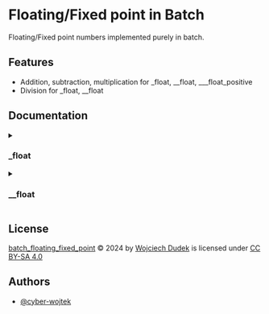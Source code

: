 
# Floating/Fixed point in Batch  

Floating/Fixed point numbers implemented purely in batch.


## Features

- Addition, subtraction, multiplication for _float, __float, ___float_positive
- Division for _float, __float



## Documentation
<details>
<summary><h3>_float</h3></summary>
<details>
<summary><h4>float</h4></summary>
The `float` function initializes a floating-point variable with a specified name and value, combining both an integer and fractional part.

Syntax:
```cmd
call :float name <whole_part> <[numerator]> <[denominator]>
```
Parameters:

- `name`        (string):  The name of the floating-point variable.
- `whole_part`  (integer): The whole number part of the value.
- `numerator`   (integer, optional): The numerator of the fractional part.
- `denominator` (integer, optional): The denominator of the fractional part.

Result: <br>
`name` floating-point variable will contain the value.

Description: <br>
This function creates a floating-point variable by combining the whole part and fractional part, calculated as:
$` \text{data}=\text{whole\_part}*32768+\frac{\text{numerator}*32768}{\text{denominator}} `$

</details>
<details>
<summary><h4>float_add</h4></summary>
The `float_add` function adds one floating-point variable to another.

Syntax:
```cmd
call :float_add first second [to]
```

Parameters:
- `first`       (string):  The name of the first floating-point variable to add (addend). If no result variable is provided, this will be updated with the result.
- `second`      (string):  The name of the second floating-point variable to add (addend).
- `to`          (string, optional):  The name of the resulting floating-point variable that will hold the sum. If not provided, `first` will be updated with the result.

Result: <br>
`to` will contain the result if provided, `first` otherwise.

Description: <br>
This function adds the value of the second floating-point variable to the first and stores the result in the variable specified by to. If no result variable (to) is provided, first will be updated with the result.
</details>
<details>
<summary><h4>float_subtract</h4></summary>
The float_subtract function subtracts one floating-point variable from another.

Syntax:

```cmd
call :float_subtract first second [to]
```

Parameters:
- `first` (string): The name of the first floating-point variable (minuend). If no result variable is provided, this will be updated with the result.
- `second` (string): The name of the second floating-point variable (subtrahend).
- `to` (optional, string): The name of the resulting floating-point variable that will hold the difference. If not provided, `first` will be updated with the result.

Result: <br>
`to` will contain the result if provided, `first` otherwise.

Description: <br>
This function subtracts the value of the second floating-point variable from the first and stores the result in the variable specified by to. If no result variable (to) is provided, first will be updated with the result.
</details>
<details>
<summary><h4>float_multiply</h4></summary>
The float_multiply function multiplies one floating-point variable by another.

Syntax:
```cmd
call :float_multiply first second [to]
```
Parameters:
- `first` (string): The name of the first floating-point variable (multiplicand). If no result variable is provided, this will be updated with the result.
- `second` (string): The name of the second floating-point variable (multiplier).
- `to` (optional, string): The name of the resulting floating-point variable that will hold the product. If not provided, `first` will be updated with the result.

Result: <br>
`to` will contain the result if provided, `first` otherwise.

Description: This function multiplies the values of the first and second floating-point variables and stores the result in the variable specified by to. If no result variable (to) is provided, first will be updated with the result.
</details>
<details>
<summary><h4>float_divide</h4></summary>
The float_divide function divides one floating-point variable by another.

Syntax:
```cmd
call :float_divide first second [to]
```

Parameters:
- `first` (string): The name of the first floating-point variable (dividend). If no result variable is provided, this will be updated with the result.
- `second` (string): The name of the second floating-point variable (divisor).
- `to` (optional, string): The name of the resulting floating-point variable that will hold the quotient. If not provided, `first` will be updated with the result.

Result: <br>
`to` will contain the result if provided, `first` otherwise.

Description: <br>
This function divides the value of the first floating-point variable by the value of the second floating-point variable and stores the result in the variable specified by to. If no result variable (to) is provided, first will be updated with the result.
</details>
<details>
<summary><h4>float_display</h4></summary>
The float_display function displays floating-point variable.

Syntax:
```cmd
call :float_display name
```

Parameters:
- `name` (string): The name of the floating-point variable to display.

Result: <br>
None.

Description: <br>
This function displays the value of the floating-point variable.
</details>
<details>
<summary><h4>float_display_nnl</h4></summary>
The float_display_nnl function displays floating-point variable without appending newline.

Syntax:
```cmd
call :float_display_nnl name
```

Parameters:
- `name` (string): The name of the floating-point variable to display.

Description: <br>
This function displays the value of the floating-point variable without appending newline.
</details>
<details>
<summary><h4>float_extract</h4></summary>
The float_extract function extracts floating-point variable to the provided variables.

Syntax:
```cmd
call :float_extract name dest_whole dest_frac
```

Parameters:
- `name` (string): The name of the floating-point variable to display extract.
- `dest_whole` (string): The name of variable to extract the whole part to.
- `dest_frac` (string): The name of variable to extract the fractional part to.

Result: <br>
`dest_frac` and `dest_whole` will contain the result.

Description: <br>
This function extracts the value of the floating-point variable to the provided ones.
</details>
<details>
<summary><h4>float_extract_whole</h4></summary>
The float_extract_whole function extracts whole part of floating-point variable to provided variable.

Syntax:
```cmd
call :float_extract_whole name dest
```

Parameters:
- `name` (string): The name of the floating-point variable to display extract.
- `dest` (string): The name of variable to extract the whole part to.

Result: <br>
`dest` will contain the result.

Description: <br>
This function extracts the value of the whole part of the floating-point variable to provided one.
</details>
<details>
<summary><h4>float_extract_fraction</h4></summary>
The float_extract_fraction function extracts fractional part of floating-point variable to provided variable.

Syntax:
```cmd
call :float_extract_fraction name dest
```

Parameters:
- `name` (string): The name of the floating-point variable to display extract.
- `dest` (string): The name of variable to extract the fractional part to.

Description: <br>
This function extracts the value of the fractional part of the floating-point variable to provided one.
</details>
<details>
<summary><h4>float_compare</h4></summary>
The float_compare function compares one floating-point variable to another.

Syntax:
```cmd
call :float_compare first second
```

Parameters:
- `first` (string): The name of the first floating-point variable
- `second` (string): The name of the second floating-point variable.

Result: <br>
`errorlevel` will contain the result of the comparison: 1 if greater, 0 if equal, -1 if less.

Description: <br>
This function compares the value of the first floating-point variable to the value of the second floating-point variable and stores the result in `errorlevel`: 1 if greater, 0 if equal, -1 if less.
</details>
<details>
<summary><h4>float_compare_greater</h4></summary>
The float_compare function compares one floating-point variable to another.

Syntax:
```cmd
call :float_compare_greater first second
```

Parameters:
- `first` (string): The name of the first floating-point variable
- `second` (string): The name of the second floating-point variable.

Result: <br>
`errorlevel` will contain the result of the comparison: 1 if greater, 0 otherwise.

Description: <br>
This function compares the value of the first floating-point variable to the value of the second floating-point variable and stores the result in `errorlevel`: 1 if greater, 0 otherwise.
</details>
<details>
<summary><h4>float_compare_less</h4></summary>
The float_compare function compares one floating-point variable to another.

Syntax:
```cmd
call :float_compare_less first second
```

Parameters:
- `first` (string): The name of the first floating-point variable
- `second` (string): The name of the second floating-point variable.

Result: <br>
`errorlevel` will contain the result of the comparison: 1 if less, 0 otherwise.

Description: <br>
This function compares the value of the first floating-point variable to the value of the second floating-point variable and stores the result in `errorlevel`: 1 if less, 0 otherwise.
</details>
<details>
<summary><h4>float_compare_equal</h4></summary>
The float_compare function compares one floating-point variable to another.

Syntax:
```cmd
call :float_compare_equal first second
```

Parameters:
- `first` (string): The name of the first floating-point variable
- `second` (string): The name of the second floating-point variable.

Result: <br>
`errorlevel` will contain the result of the comparison: 1 if equal, 0 otherwise.

Description: <br>
This function compares the value of the first floating-point variable to the value of the second floating-point variable and stores the result in `errorlevel`: 1 if equal, 0 otherwise.
</details>
<details>
<summary><h4>float_compare_greater_or_equal</h4></summary>
The float_compare function compares one floating-point variable to another.

Syntax:
```cmd
call :float_compare_greater_or_equal first second
```

Parameters:
- `first` (string): The name of the first floating-point variable
- `second` (string): The name of the second floating-point variable.

Result: <br>
`errorlevel` will contain the result of the comparison: 1 if greater or equal, 0 otherwise.

Description: <br>
This function compares the value of the first floating-point variable to the value of the second floating-point variable and stores the result in errorlevel: 1 if greater or equal, 0 otherwise.
</details>
<details>
<summary><h4>float_compare_less_or_equal</h4></summary>
The float_compare function compares one floating-point variable to another.

Syntax:
```cmd
call :float_compare_less_or_equal first second
```

Parameters:
- `first` (string): The name of the first floating-point variable
- `second` (string): The name of the second floating-point variable.

Result: <br>
`errorlevel` will contain the result of the comparison: 1 if less or equal, 0 otherwise.

Description: <br>
This function compares the value of the first floating-point variable to the value of the second floating-point variable and stores the result in errorlevel: 1 if greater or equal, 0 otherwise.
</details>
<details>
<summary><h4>float_compare_not_equal</h4></summary>
The float_compare function compares one floating-point variable to another.

Syntax:
```cmd
call :float_compare_not_equal first second
```

Parameters:
- `first` (string): The name of the first floating-point variable
- `second` (string): The name of the second floating-point variable.

Result: <br>
`errorlevel` will contain the result of the comparison: 1 if not equal, 0 otherwise.

Description: <br>
This function compares the value of the first floating-point variable to the value of the second floating-point variable and stores the result in errorlevel: 1 if not equal, 0 otherwise.
</details>
</details>
<details>
<summary><h3>__float</h3></summary>
<details>
<summary><h4>float</h4></summary>
The `float` function initializes a floating-point variable with a specified name and value, combining both an integer and fractional part.

Syntax:
```cmd
call :float name <whole_part> <[numerator]> <[denominator]>
```
Parameters:

- `name`        (string):  The name of the floating-point variable.
- `whole_part`  (integer): The whole number part of the value.
- `numerator`   (integer, optional): The numerator of the fractional part.
- `denominator` (integer, optional): The denominator of the fractional part.

Result: <br>
`name` floating-point variable will contain the value.

Description: <br>
This function creates a floating-point variable by numerator and denominator, calculated as:
$` \text{data\_numerator}=\text{whole\_part}*\text{denominator}+\text{numerator} `$ <br>
$` \text{data\_denominator}=\text{denominator} `$
</details>
<details>
<summary><h4>float_shorten</h4></summary>
The `float_shorten` function shortens one floating-point variable.

Syntax:
```cmd
call :float_shorten first [to]
```

Parameters:
- `first`       (string):  The name of the floating-point variable to shorten (addend). If no result variable is provided, this will be updated with the result.
- `to`          (string, optional):  The name of the resulting floating-point variable that will hold the result. If not provided, `first` will be updated with the result.

Result: <br>
`to` will contain the result if provided, `first` otherwise.

Description: <br>
This function shortens the value of the floating-point variable and stores the result in the variable specified by to. If no result variable (to) is provided, first will be updated with the result.
</details>
<details>
<summary><h4>float_add</h4></summary>
The `float_add` function adds one floating-point variable to another.

Syntax:
```cmd
call :float_add first second [to]
```

Parameters:
- `first`       (string):  The name of the first floating-point variable to add (addend). If no result variable is provided, this will be updated with the result.
- `second`      (string):  The name of the second floating-point variable to add (addend).
- `to`          (string, optional):  The name of the resulting floating-point variable that will hold the sum. If not provided, `first` will be updated with the result.

Result: <br>
`to` will contain the result if provided, `first` otherwise.

Description: <br>
This function adds the value of the second floating-point variable to the first and stores the result in the variable specified by to. If no result variable (to) is provided, first will be updated with the result.
</details>
<details>
<summary><h4>float_subtract</h4></summary>
The float_subtract function subtracts one floating-point variable from another.

Syntax:

```cmd
call :float_subtract first second [to]
```

Parameters:
- `first` (string): The name of the first floating-point variable (minuend). If no result variable is provided, this will be updated with the result.
- `second` (string): The name of the second floating-point variable (subtrahend).
- `to` (optional, string): The name of the resulting floating-point variable that will hold the difference. If not provided, `first` will be updated with the result.

Result: <br>
`to` will contain the result if provided, `first` otherwise.

Description: <br>
This function subtracts the value of the second floating-point variable from the first and stores the result in the variable specified by to. If no result variable (to) is provided, first will be updated with the result.
</details>
<details>
<summary><h4>float_multiply</h4></summary>
The float_multiply function multiplies one floating-point variable by another.

Syntax:
```cmd
call :float_multiply first second [to]
```
Parameters:
- `first` (string): The name of the first floating-point variable (multiplicand). If no result variable is provided, this will be updated with the result.
- `second` (string): The name of the second floating-point variable (multiplier).
- `to` (optional, string): The name of the resulting floating-point variable that will hold the product. If not provided, `first` will be updated with the result.

Result: <br>
`to` will contain the result if provided, `first` otherwise.

Description: This function multiplies the values of the first and second floating-point variables and stores the result in the variable specified by to. If no result variable (to) is provided, first will be updated with the result.
</details>
<details>
<summary><h4>float_divide</h4></summary>
The float_divide function divides one floating-point variable by another.

Syntax:
```cmd
call :float_divide first second [to]
```

Parameters:
- `first` (string): The name of the first floating-point variable (dividend). If no result variable is provided, this will be updated with the result.
- `second` (string): The name of the second floating-point variable (divisor).
- `to` (optional, string): The name of the resulting floating-point variable that will hold the quotient. If not provided, `first` will be updated with the result.

Result: <br>
`to` will contain the result if provided, `first` otherwise.

Description: <br>
This function divides the value of the first floating-point variable by the value of the second floating-point variable and stores the result in the variable specified by to. If no result variable (to) is provided, first will be updated with the result.
</details>
<details>
<summary><h4>float_display</h4></summary>
The float_display function displays floating-point variable.

Syntax:
```cmd
call :float_display name
```

Parameters:
- `name` (string): The name of the floating-point variable to display.

Result: <br>
None.

Description: <br>
This function displays the value of the floating-point variable.
</details>
<details>
<summary><h4>float_display_decimal</h4></summary>
The float_display_decimal function displays floating-point variable in decimal form.

Syntax:
```cmd
call :float_display_decimal name
```

Parameters:
- `name` (string): The name of the floating-point variable to display.

Result: <br>
None.

Description: <br>
This function displays the value of the floating-point variable in decimal form.
</details>
<details>
<summary><h4>float_display_nnl</h4></summary>
The float_display_nnl function displays floating-point variable without appending newline.

Syntax:
```cmd
call :float_display_nnl name
```

Parameters:
- `name` (string): The name of the floating-point variable to display.

Description: <br>
This function displays the value of the floating-point variable without appending newline.
</details>
<details>
<summary><h4>float_display_decimal_nnl</h4></summary>
The float_display_decimal_nnl function displays floating-point variable without appending newline in decimal form.

Syntax:
```cmd
call :float_display_nnl name
```

Parameters:
- `name` (string): The name of the floating-point variable to display.

Description: <br>
This function displays the value of the floating-point variable without appending newline in decimal form.
</details>
<details>
<summary><h4>float_extract</h4></summary>
The float_extract function extracts floating-point variable to the provided variables.

Syntax:
```cmd
call :float_extract name dest_whole dest_frac
```

Parameters:
- `name` (string): The name of the floating-point variable to display extract.
- `dest_whole` (string): The name of variable to extract the whole part to.
- `dest_frac` (string): The name of variable to extract the fractional part to.

Result: <br>
`dest_frac` and `dest_whole` will contain the result.

Description: <br>
This function extracts the value of the floating-point variable to the provided ones.
</details>
<details>
<summary><h4>float_extract_whole</h4></summary>
The float_extract_whole function extracts whole part of floating-point variable to provided variable.

Syntax:
```cmd
call :float_extract_whole name dest
```

Parameters:
- `name` (string): The name of the floating-point variable to display extract.
- `dest` (string): The name of variable to extract the whole part to.

Result: <br>
`dest` will contain the result.

Description: <br>
This function extracts the value of the whole part of the floating-point variable to provided one.
</details>
<details>
<summary><h4>float_extract_fraction</h4></summary>
The float_extract_fraction function extracts fractional part of floating-point variable to provided variable.

Syntax:
```cmd
call :float_extract_fraction name dest
```

Parameters:
- `name` (string): The name of the floating-point variable to display extract.
- `dest` (string): The name of variable to extract the fractional part to.

Description: <br>
This function extracts the value of the fractional part of the floating-point variable to provided one.
</details>
<details>
<summary><h4>float_compare</h4></summary>
The float_compare function compares one floating-point variable to another.

Syntax:
```cmd
call :float_compare first second
```

Parameters:
- `first` (string): The name of the first floating-point variable
- `second` (string): The name of the second floating-point variable.

Result: <br>
`errorlevel` will contain the result of the comparison: 1 if greater, 0 if equal, -1 if less.

Description: <br>
This function compares the value of the first floating-point variable to the value of the second floating-point variable and stores the result in `errorlevel`: 1 if greater, 0 if equal, -1 if less.
</details>
<details>
<summary><h4>float_compare_greater</h4></summary>
The float_compare function compares one floating-point variable to another.

Syntax:
```cmd
call :float_compare_greater first second
```

Parameters:
- `first` (string): The name of the first floating-point variable
- `second` (string): The name of the second floating-point variable.

Result: <br>
`errorlevel` will contain the result of the comparison: 1 if greater, 0 otherwise.

Description: <br>
This function compares the value of the first floating-point variable to the value of the second floating-point variable and stores the result in `errorlevel`: 1 if greater, 0 otherwise.
</details>
<details>
<summary><h4>float_compare_less</h4></summary>
The float_compare function compares one floating-point variable to another.

Syntax:
```cmd
call :float_compare_less first second
```

Parameters:
- `first` (string): The name of the first floating-point variable
- `second` (string): The name of the second floating-point variable.

Result: <br>
`errorlevel` will contain the result of the comparison: 1 if less, 0 otherwise.

Description: <br>
This function compares the value of the first floating-point variable to the value of the second floating-point variable and stores the result in `errorlevel`: 1 if less, 0 otherwise.
</details>
<details>
<summary><h4>float_compare_equal</h4></summary>
The float_compare function compares one floating-point variable to another.

Syntax:
```cmd
call :float_compare_equal first second
```

Parameters:
- `first` (string): The name of the first floating-point variable
- `second` (string): The name of the second floating-point variable.

Result: <br>
`errorlevel` will contain the result of the comparison: 1 if equal, 0 otherwise.

Description: <br>
This function compares the value of the first floating-point variable to the value of the second floating-point variable and stores the result in `errorlevel`: 1 if equal, 0 otherwise.
</details>
<details>
<summary><h4>float_compare_greater_or_equal</h4></summary>
The float_compare function compares one floating-point variable to another.

Syntax:
```cmd
call :float_compare_greater_or_equal first second
```

Parameters:
- `first` (string): The name of the first floating-point variable
- `second` (string): The name of the second floating-point variable.

Result: <br>
`errorlevel` will contain the result of the comparison: 1 if greater or equal, 0 otherwise.

Description: <br>
This function compares the value of the first floating-point variable to the value of the second floating-point variable and stores the result in errorlevel: 1 if greater or equal, 0 otherwise.
</details>
<details>
<summary><h4>float_compare_less_or_equal</h4></summary>
The float_compare function compares one floating-point variable to another.

Syntax:
```cmd
call :float_compare_less_or_equal first second
```

Parameters:
- `first` (string): The name of the first floating-point variable
- `second` (string): The name of the second floating-point variable.

Result: <br>
`errorlevel` will contain the result of the comparison: 1 if less or equal, 0 otherwise.

Description: <br>
This function compares the value of the first floating-point variable to the value of the second floating-point variable and stores the result in errorlevel: 1 if greater or equal, 0 otherwise.
</details>
<details>
<summary><h4>float_compare_not_equal</h4></summary>
The float_compare function compares one floating-point variable to another.

Syntax:
```cmd
call :float_compare_not_equal first second
```

Parameters:
- `first` (string): The name of the first floating-point variable
- `second` (string): The name of the second floating-point variable.

Result: <br>
`errorlevel` will contain the result of the comparison: 1 if not equal, 0 otherwise.

Description: <br>
This function compares the value of the first floating-point variable to the value of the second floating-point variable and stores the result in errorlevel: 1 if not equal, 0 otherwise.
</details>
</details>

## License

[batch_floating_fixed_point](https://github.com/cyber-wojtek/batch_floating_fixed_point) © 2024 by [Wojciech Dudek](https://github.com/cyber-wojtek) is licensed under [CC BY-SA 4.0](https://creativecommons.org/licenses/by-sa/4.0/?ref=chooser-v1) 

## Authors

- [@cyber-wojtek](https://www.github.com/cyber-wojtek)

